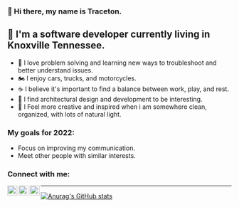 ### 👋 Hi there, my name is Traceton. 

## 🌲 I'm a software developer currently living in Knoxville Tennessee. 

- 📖 I love problem solving and learning new ways to troubleshoot and better understand issues.
- 🏍️ I enjoy cars, trucks, and motorcycles.
- ☕ I believe it's important to find a balance between work, play, and rest. 
- 🏡 I find architectural design and development to be interesting. 
- 📁 I Feel more creative and inspired when i am somewhere clean, organized, with lots of natural light.

### My goals for 2022: 

- Focus on improving my communication.
- Meet other people with similar interests.

### Connect with me:

<!-- [<img align="left" alt="Traceton J Timmerman" width="22px" src="https://raw.githubusercontent.com/iconic/open-iconic/master/svg/globe.svg" />][website] -->
<!-- [<img align="left" alt="Traceton | YouTube" width="22px" src="https://cdn.jsdelivr.net/npm/simple-icons@v3/icons/youtube.svg" />][youtube] -->
[<img align="left" alt="Traceton | Twitter" width="22px" src="https://cdn.jsdelivr.net/npm/simple-icons@v3/icons/twitter.svg" />][twitter]
[<img align="left" alt="Traceton | LinkedIn" width="22px" src="https://cdn.jsdelivr.net/npm/simple-icons@v3/icons/linkedin.svg" />][linkedin]
[<img align="left" alt="Traceton | Instagram" width="22px" src="https://cdn.jsdelivr.net/npm/simple-icons@v3/icons/instagram.svg" />][instagram]

---

[![Anurag's GitHub stats](https://github-readme-stats.vercel.app/api?username=traceton&show_icons=true&theme=tokyonight)](https://github.com/anuraghazra/github-readme-stats)



[website]: https://Traceton.com
[twitter]: https://twitter.com/TracetonT
[youtube]: https://youtube.com/TracetonT
[instagram]: https://instagram.com/tracetonT
[linkedin]: https://www.linkedin.com/in/traceton-timmerman-011285191/

